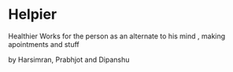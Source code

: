 # Helpier
Healthier
Works for the person as an alternate to his mind , making apointments and stuff

by 
Harsimran, 
Prabhjot and 
Dipanshu
   
